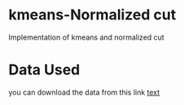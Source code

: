 # kmeans-Normalized cut
Implementation of kmeans and normalized cut

# Data Used
you can download the data from this link [text](https://archive.ics.uci.edu/dataset/256/daily+and+sports+activities)
